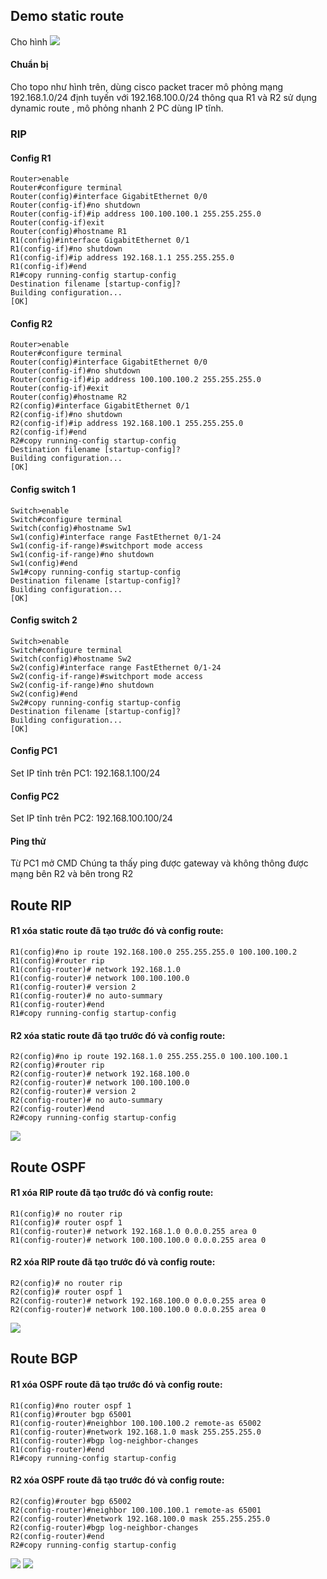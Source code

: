 ## Demo static route
  Cho hình
  <img src="Basicnetworkimages/16.png">
#### Chuẩn bị
  Cho topo như hình trên, dùng cisco packet tracer mô phỏng mạng 192.168.1.0/24 định tuyến với 192.168.100.0/24 thông qua R1 và R2 sử dụng dynamic route , mô phỏng nhanh 2 PC dùng IP tĩnh.
### RIP
#### Config R1   
    Router>enable
    Router#configure terminal
    Router(config)#interface GigabitEthernet 0/0
    Router(config-if)#no shutdown
    Router(config-if)#ip address 100.100.100.1 255.255.255.0
    Router(config-if)exit
    Router(config)#hostname R1
    R1(config)#interface GigabitEthernet 0/1
    R1(config-if)#no shutdown
    R1(config-if)#ip address 192.168.1.1 255.255.255.0
    R1(config-if)#end
    R1#copy running-config startup-config
    Destination filename [startup-config]?
    Building configuration...
    [OK]

#### Config R2
    Router>enable
    Router#configure terminal
    Router(config)#interface GigabitEthernet 0/0
    Router(config-if)#no shutdown
    Router(config-if)#ip address 100.100.100.2 255.255.255.0
    Router(config-if)#exit
    Router(config)#hostname R2
    R2(config)#interface GigabitEthernet 0/1
    R2(config-if)#no shutdown 
    R2(config-if)#ip address 192.168.100.1 255.255.255.0
    R2(config-if)#end
    R2#copy running-config startup-config 
    Destination filename [startup-config]? 
    Building configuration...
    [OK]

#### Config switch 1
    Switch>enable 
    Switch#configure terminal 
    Switch(config)#hostname Sw1
    Sw1(config)#interface range FastEthernet 0/1-24 
    Sw1(config-if-range)#switchport mode access
    Sw1(config-if-range)#no shutdown
    Sw1(config)#end
    Sw1#copy running-config startup-config 
    Destination filename [startup-config]? 
    Building configuration...
    [OK]

#### Config switch 2

    Switch>enable 
    Switch#configure terminal 
    Switch(config)#hostname Sw2
    Sw2(config)#interface range FastEthernet 0/1-24 
    Sw2(config-if-range)#switchport mode access
    Sw2(config-if-range)#no shutdown
    Sw2(config)#end
    Sw2#copy running-config startup-config 
    Destination filename [startup-config]? 
    Building configuration...
    [OK]

#### Config PC1
  Set IP tĩnh trên PC1: 192.168.1.100/24
#### Config PC2
  Set IP tĩnh trên PC2: 192.168.100.100/24

#### Ping thử
  Từ PC1 mở CMD
  Chúng ta thấy ping được gateway và không thông được mạng bên R2 và bên trong R2
## Route RIP
#### R1 xóa static route đã tạo trước đó và config route:

    R1(config)#no ip route 192.168.100.0 255.255.255.0 100.100.100.2
    R1(config)#router rip
    R1(config-router)# network 192.168.1.0
    R1(config-router)# network 100.100.100.0
    R1(config-router)# version 2
    R1(config-router)# no auto-summary
    R1(config-router)#end
    R1#copy running-config startup-config

#### R2 xóa static route đã tạo trước đó và config route:
    R2(config)#no ip route 192.168.1.0 255.255.255.0 100.100.100.1
    R2(config)#router rip
    R2(config-router)# network 192.168.100.0
    R2(config-router)# network 100.100.100.0
    R2(config-router)# version 2
    R2(config-router)# no auto-summary
    R2(config-router)#end
    R2#copy running-config startup-config

  <img src="Basicnetworkimages/17.png">

## Route OSPF

#### R1 xóa RIP route đã tạo trước đó và config route:
    R1(config)# no router rip
    R1(config)# router ospf 1
    R1(config-router)# network 192.168.1.0 0.0.0.255 area 0
    R1(config-router)# network 100.100.100.0 0.0.0.255 area 0

#### R2 xóa RIP route đã tạo trước đó và config route:

    R2(config)# no router rip
    R2(config)# router ospf 1
    R2(config-router)# network 192.168.100.0 0.0.0.255 area 0
    R2(config-router)# network 100.100.100.0 0.0.0.255 area 0

  <img src="Basicnetworkimages/18.png">

## Route BGP

#### R1 xóa OSPF route đã tạo trước đó và config route:
    R1(config)#no router ospf 1
    R1(config)#router bgp 65001
    R1(config-router)#neighbor 100.100.100.2 remote-as 65002
    R1(config-router)#network 192.168.1.0 mask 255.255.255.0
    R1(config-router)#bgp log-neighbor-changes
    R1(config-router)#end
    R1#copy running-config startup-config 

#### R2 xóa OSPF route đã tạo trước đó và config route:
    R2(config)#router bgp 65002
    R2(config-router)#neighbor 100.100.100.1 remote-as 65001
    R2(config-router)#network 192.168.100.0 mask 255.255.255.0
    R2(config-router)#bgp log-neighbor-changes
    R2(config-router)#end
    R2#copy running-config startup-config 

  <img src="Basicnetworkimages/19.png">
  <img src="Basicnetworkimages/20.png">


